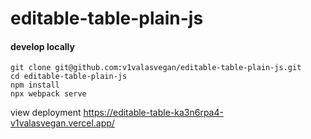 # editable-table-plain-js


#### develop locally

```
git clone git@github.com:v1valasvegan/editable-table-plain-js.git
cd editable-table-plain-js
npm install
npx webpack serve
```



view deployment https://editable-table-ka3n6rpa4-v1valasvegan.vercel.app/
